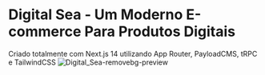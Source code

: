 # Digital Sea - Um Moderno E-commerce Para Produtos Digitais

Criado totalmente com Next.js 14 utilizando App Router, PayloadCMS, tRPC e TailwindCSS
![Digital_Sea-removebg-preview](https://github.com/devIgor1/digital-sea/assets/88665118/3f066f3e-acef-4940-a68a-968e8504c7c2)
